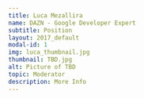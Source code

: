 ```yaml
---
title: Luca Mezallira
name: DAZN - Google Developer Expert
subtitle: Position
layout: 2017_default
modal-id: 1
img: luca_thumbnail.jpg
thumbnail: TBD.jpg
alt: Picture of TBD
topic: Moderator
description: More Info
---
```

